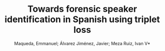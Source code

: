 ---
paperId: 45
author: Maqueda, Emmanuel; Álvarez Jiménez, Javier; Meza Ruiz, Ivan V*
publicationauthor: Meza Ruiz, I. V.
title: Towards forensic speaker identification in Spanish using triplet loss
pdf: Maqueda_short_45.pdf
poster: Maqueda_short_45.png
alt: --
type: Poster
topic: Deep Learning
link: https://research.latinxinai.org/papers/neurips/2020/pdf/Maqueda_short_45.pdf
conference: neurips
year: 2020
tags: neurips-2020
---